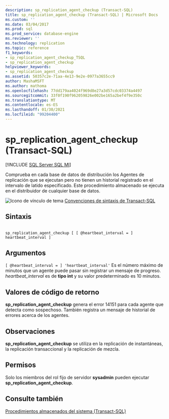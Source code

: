 ```yaml
---
description: sp_replication_agent_checkup (Transact-SQL)
title: sp_replication_agent_checkup (Transact-SQL) | Microsoft Docs
ms.custom: ''
ms.date: 03/04/2017
ms.prod: sql
ms.prod_service: database-engine
ms.reviewer: ''
ms.technology: replication
ms.topic: reference
f1_keywords:
- sp_replication_agent_checkup_TSQL
- sp_replication_agent_checkup
helpviewer_keywords:
- sp_replication_agent_checkup
ms.assetid: 50357c2e-71aa-4e13-9e2e-0977a3655cc9
author: MashaMSFT
ms.author: mathoma
ms.openlocfilehash: 77dd179aa4024f969d8e27a3d57cdc03374a4497
ms.sourcegitcommit: 33f0f190f962059826e002be165a2bef4f9e350c
ms.translationtype: MT
ms.contentlocale: es-ES
ms.lasthandoff: 01/30/2021
ms.locfileid: "99204400"
---
```

# <a name="sp_replication_agent_checkup-transact-sql"></a>sp_replication_agent_checkup (Transact-SQL)
[!INCLUDE [SQL Server SQL MI](../../includes/applies-to-version/sql-asdbmi.md)]

  Comprueba en cada base de datos de distribución los Agentes de replicación que se ejecutan pero no tienen un historial registrado en el intervalo de latido especificado. Este procedimiento almacenado se ejecuta en el distribuidor de cualquier base de datos.  
  
 ![Icono de vínculo de tema](../../database-engine/configure-windows/media/topic-link.gif "Icono de vínculo de tema") [Convenciones de sintaxis de Transact-SQL](../../t-sql/language-elements/transact-sql-syntax-conventions-transact-sql.md)  
  
## <a name="syntax"></a>Sintaxis  
  
```  
  
sp_replication_agent_checkup [ [ @heartbeat_interval = ] heartbeat_interval ]  
```  
  
## <a name="arguments"></a>Argumentos  
`[ @heartbeat_interval = ] 'heartbeat_interval'` Es el número máximo de minutos que un agente puede pasar sin registrar un mensaje de progreso. *heartbeat_interval* es de **tipo int** y su valor predeterminado es 10 minutos.  
  
## <a name="return-code-values"></a>Valores de código de retorno  
 **sp_replication_agent_checkup** genera el error 14151 para cada agente que detecta como sospechoso. También registra un mensaje de historial de errores acerca de los agentes.  
  
## <a name="remarks"></a>Observaciones  
 **sp_replication_agent_checkup** se utiliza en la replicación de instantáneas, la replicación transaccional y la replicación de mezcla.  
  
## <a name="permissions"></a>Permisos  
 Solo los miembros del rol fijo de servidor **sysadmin** pueden ejecutar **sp_replication_agent_checkup**.  
  
## <a name="see-also"></a>Consulte también  
 [Procedimientos almacenados del sistema &#40;Transact-SQL&#41;](../../relational-databases/system-stored-procedures/system-stored-procedures-transact-sql.md)  
  
  
